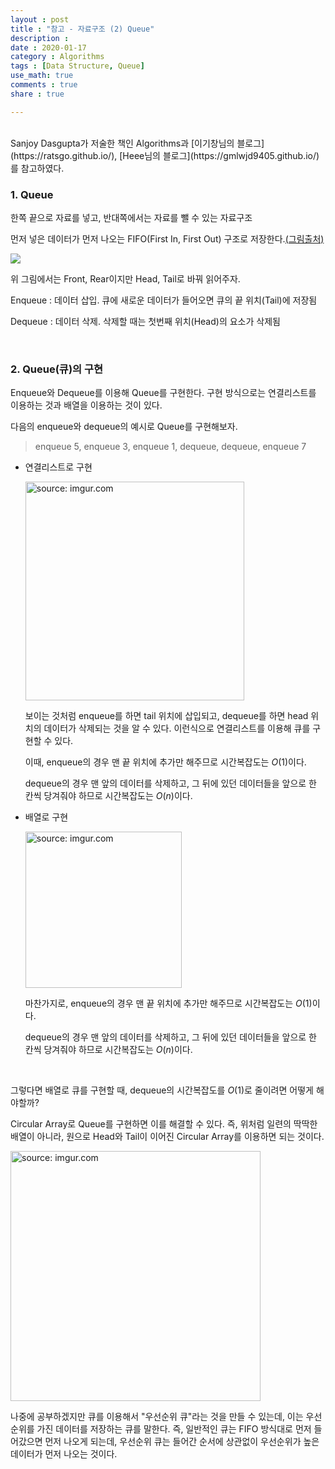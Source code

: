 ```yaml
---
layout : post
title : "참고 - 자료구조 (2) Queue"
description :
date : 2020-01-17
category : Algorithms
tags : [Data Structure, Queue]
use_math: true
comments : true
share : true

---
```


<br/>
Sanjoy Dasgupta가 저술한 책인 Algorithms과 [이기창님의 블로그](https://ratsgo.github.io/), [Heee님의 블로그](https://gmlwjd9405.github.io/)를 참고하였다.

<br/>

### 1. Queue

한쪽 끝으로 자료를 넣고, 반대쪽에서는 자료를 뺄 수 있는 자료구조

먼저 넣은 데이터가 먼저 나오는 FIFO(First In, First Out) 구조로 저장한다.[(그림출처)](https://monsieursongsong.tistory.com/5)

![](https://t1.daumcdn.net/cfile/tistory/2541CF34588E84760C)

위 그림에서는 Front, Rear이지만 Head, Tail로 바꿔 읽어주자.

Enqueue : 데이터 삽입. 큐에 새로운 데이터가 들어오면 큐의 끝 위치(Tail)에 저장됨

Dequeue : 데이터 삭제. 삭제할 때는 첫번째 위치(Head)의 요소가 삭제됨

<br/>

### 2. Queue(큐)의 구현

Enqueue와 Dequeue를 이용해 Queue를 구현한다. 구현 방식으로는 연결리스트를 이용하는 것과 배열을 이용하는 것이 있다.

다음의 enqueue와 dequeue의 예시로 Queue를 구현해보자.

> enqueue 5, enqueue 3, enqueue 1, dequeue, dequeue, enqueue 7

- 연결리스트로 구현

  <a href="https://imgur.com/e8jTWwp"><img src="https://i.imgur.com/e8jTWwp.png" width="350px" title="source: imgur.com" /></a>

  보이는 것처럼 enqueue를 하면 tail 위치에 삽입되고, dequeue를 하면 head 위치의 데이터가 삭제되는 것을 알 수 있다. 이런식으로 연결리스트를 이용해 큐를 구현할 수 있다.

  이때, enqueue의 경우 맨 끝 위치에 추가만 해주므로 시간복잡도는 $O(1)$이다.

  dequeue의 경우 맨 앞의 데이터를 삭제하고, 그 뒤에 있던 데이터들을 앞으로 한 칸씩 당겨줘야 하므로 시간복잡도는 $O(n)$이다.

- 배열로 구현

  <a href="https://imgur.com/W8XOGpU"><img src="https://i.imgur.com/W8XOGpU.png" width="250px" title="source: imgur.com" /></a>

  마찬가지로, enqueue의 경우 맨 끝 위치에 추가만 해주므로 시간복잡도는 $O(1)$이다.

  dequeue의 경우 맨 앞의 데이터를 삭제하고, 그 뒤에 있던 데이터들을 앞으로 한 칸씩 당겨줘야 하므로 시간복잡도는 $O(n)$이다.

<br/>

그렇다면 배열로 큐를 구현할 때, dequeue의 시간복잡도를 $O(1)$로 줄이려면 어떻게 해야할까?

Circular Array로 Queue를 구현하면 이를 해결할 수 있다. 즉, 위처럼 일련의 딱딱한 배열이 아니라, 원으로 Head와 Tail이 이어진 Circular Array를 이용하면 되는 것이다.

<a href="https://imgur.com/zzBmv5I"><img src="https://i.imgur.com/zzBmv5I.png" width="400px" title="source: imgur.com" /></a>

나중에 공부하겠지만 큐를 이용해서 "우선순위 큐"라는 것을 만들 수 있는데, 이는 우선순위를 가진 데이터를 저장하는 큐를 말한다. 즉, 일반적인 큐는 FIFO 방식대로 먼저 들어갔으면 먼저 나오게 되는데, 우선순위 큐는 들어간 순서에 상관없이 우선순위가 높은 데이터가 먼저 나오는 것이다.

<br/>